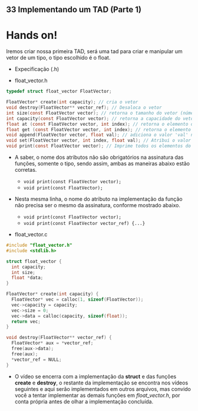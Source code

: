 ## 33 Implementando um TAD (Parte 1)

# Hands on!

Iremos criar nossa primeira TAD, será uma tad para criar e manipular um vetor de um tipo, o tipo escolhido é o float.

- Expecificação (.h)

* float_vector.h

```c
typedef struct float_vector FloatVector;

FloatVector* create(int capacity); // cria o vetor
void destroy(FloatVector** vector_ref); // Desaloca o vetor
int size(const FloatVector vector); // retorna o tamanho do vetor (número atual de elementos inseridos)
int capacity(const FloatVector vector); // retorna a capacidade do vetor (número máximo de elementos)
float at (const FloatVector vector, int index); // retorna o elemento do índice 'index' com bound-checked
float get (const FloatVector vector, int index); // retorna o elemento do índice 'index'
void append(FloatVector vector, float val); // adiciona o valor 'val' no final do vetor. Lança um erro se o vetor estiver cheio.
void set(FloatVector vector, int index, float val); // Atribui o valor 'val' no índice 'index' do vetor de tipo 'FloatVector'. Lança um erro se o índice for inválido.
void print(const FloatVector vector); // Imprime todos os elementos do vetor.
```

- A saber, o nome dos atributos não são obrigatórios na assinatura das funções, somente o tipo, sendo assim, ambas as maneiras abaixo estão corretas.
  - `void print(const FloatVector vector);`
  - `void print(const FloatVector);`
- Nesta mesma linha, o nome do atributo na implementação da função não precisa ser o mesmo da assinatura, conforme mostrado abaixo.

  - `void print(const FloatVector vector);`
  - `void print(const FloatVector vector_ref) {...}`

- float_vector.c

```c
#include "float_vector.h"
#include <stdlib.h>

struct float_vector {
  int capacity;
  int size;
  float *data;
}

FloatVector* create(int capacity) {
  FloatVector* vec = calloc(1, sizeof(FloatVector));
  vec->capacity = capacity;
  vec->size = 0;
  vec->data = calloc(capacity, sizeof(float));
  return vec;
}

void destroy(FloatVector** vector_ref) {
  FloatVector* aux = *vector_ref;
  free(aux->data);
  free(aux);
  *vector_ref = NULL;
}
```

- O vídeo se encerra com a implementação da **struct** e das funções **create** e **destroy**, o restante da implementação se encontra nos vídeos seguintes e aqui serão implementados em outros arquivos, mas convido você a tentar implementar as demais funções em _float_vector.h_, por conta própria antes de olhar a implementação concluída.
